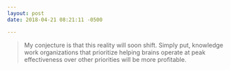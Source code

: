 ```yaml
---
layout: post
date: 2018-04-21 08:21:11 -0500

---
```

> My conjecture is that this reality will soon shift. Simply put, knowledge work organizations that prioritize helping brains operate at peak effectiveness over other priorities will be more profitable.
